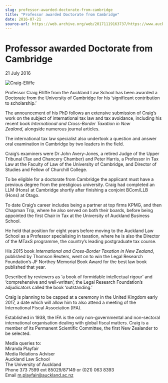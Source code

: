 ```yaml
---
slug: professor-awarded-doctorate-from-cambridge
title: "Professor awarded Doctorate from Cambridge"
date: 2016-07-21
source-url: https://web.archive.org/web/20171119163737/https://www.auckland.ac.nz/en/about/news-events-and-notices/news/news-2016/07/professor-awarded-doctorate-from-cambridge-.html
---
```

Professor awarded Doctorate from Cambridge
==========================================

21 July 2016

![Craig-Elliffe](https://www.auckland.ac.nz/en/about/news-events-and-notices/news/news-2016/07/professor-awarded-doctorate-from-cambridge-/_jcr_content/par/textimage/image.img.jpg/1469154634240.jpg "Craig-Elliffe")

Professor Craig Elliffe from the Auckland Law School has been awarded a Doctorate from the University of Cambridge for his ‘significant contribution to scholarship.’

The announcement of his PhD follows an extensive submission of Craig’s work on the subject of international tax law and tax avoidance, including his recent book _International and Cross-Border Taxation in New Zealand,_ alongside numerous journal articles.  
  
The international tax law specialist also undertook a question and answer oral examination in Cambridge by two leaders in the field.  
  
Craig’s examiners were Dr John Avery-Jones, a retired Judge of the Upper Tribunal (Tax and Chancery Chamber) and Peter Harris, a Professor in Tax Law at the Faculty of Law of the University of Cambridge, and Director of Studies and Fellow of Churchill College.

To be eligible for a doctorate from Cambridge the applicant must have a previous degree from the prestigious university. Craig had completed an LLM (Hons) at Cambridge shortly after finishing a conjoint BCom/LLB (Hons) at Otago.

To date Craig’s career includes being a partner at top firms KPMG, and then Chapman Trip, where he also served on both their boards, before being appointed the first Chair in Tax at the University of Auckland Business School.

He held that position for eight years before moving to the Auckland Law School as a Professor specialising in taxation, where he is also the Director of the MTaxS programme, the country’s leading postgraduate tax course.

His 2015 book _International and Cross-Border Taxation in New Zealand_, published by Thomson Reuters, went on to win the Legal Research Foundation’s JF Northey Memorial Book Award for the best law book published that year.  
  
Described by reviewers as ‘a book of formidable intellectual rigour’ and ‘comprehensive and well-written’, the Legal Research Foundation’s adjudicators called the book ‘outstanding.’  
  
Craig is planning to be capped at a ceremony in the United Kingdom early 2017, a date which will allow him to also attend a meeting of the International Fiscal Association (IFA).  
  
Established in 1938, the IFA is the only non-governmental and non-sectoral international organisation dealing with global fiscal matters. Craig is a member of its Permanent Scientific Committee, the first New Zealander to be selected.  
  
Media queries to:  
Miranda Playfair  
Media Relations Adviser  
Auckland Law School  
The University of Auckland  
Phone 373 7599 ext 85029/87149 or (021) 063 8393  
Email [m.playfair@auckland.ac.nz](mailto:m.playfair@auckland.ac.nz)
